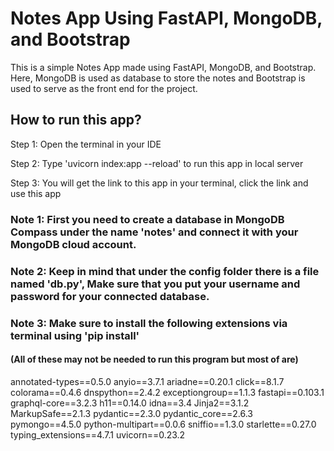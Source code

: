 # Notes App Using FastAPI, MongoDB, and Bootstrap
This is a simple Notes App made using FastAPI, MongoDB, and Bootstrap. 
Here, MongoDB is used as database to store the notes and Bootstrap is used to serve as the front end for the project.

## How to run this app?
Step 1: 
Open the terminal in your IDE

Step 2: 
Type 'uvicorn index:app --reload' to run this app in local server

Step 3: 
You will get the link to this app in your terminal, click the link and use this app


### Note 1: First you need to create a database in MongoDB Compass under the name 'notes' and connect it with your MongoDB cloud account. 
### Note 2: Keep in mind that under the config folder there is a file named 'db.py', Make sure that you put your username and password for your connected database. 

### Note 3: Make sure to install the following extensions via terminal using 'pip install'
#### (All of these may not be needed to run this program but most of are)
annotated-types==0.5.0
anyio==3.7.1
ariadne==0.20.1
click==8.1.7
colorama==0.4.6
dnspython==2.4.2
exceptiongroup==1.1.3
fastapi==0.103.1
graphql-core==3.2.3
h11==0.14.0
idna==3.4
Jinja2==3.1.2
MarkupSafe==2.1.3
pydantic==2.3.0
pydantic_core==2.6.3
pymongo==4.5.0
python-multipart==0.0.6
sniffio==1.3.0
starlette==0.27.0
typing_extensions==4.7.1
uvicorn==0.23.2
